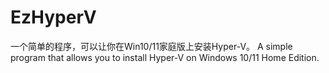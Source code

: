 # EzHyperV
一个简单的程序，可以让你在Win10/11家庭版上安装Hyper-V。
A simple program that allows you to install Hyper-V on Windows 10/11 Home Edition. 
